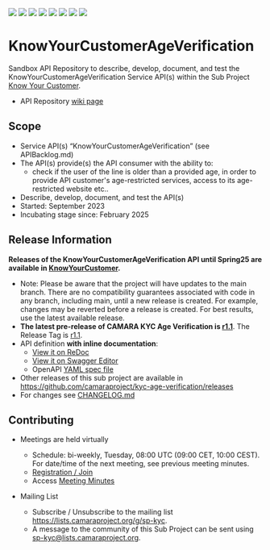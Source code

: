 <a href="https://github.com/camaraproject/KnowYourCustomerAgeVerification/commits/" title="Last Commit"><img src="https://img.shields.io/github/last-commit/camaraproject/KnowYourCustomerAgeVerification?style=plastic"></a>
<a href="https://github.com/camaraproject/KnowYourCustomerAgeVerification/issues" title="Open Issues"><img src="https://img.shields.io/github/issues/camaraproject/KnowYourCustomerAgeVerification?style=plastic"></a>
<a href="https://github.com/camaraproject/KnowYourCustomerAgeVerification/pulls" title="Open Pull Requests"><img src="https://img.shields.io/github/issues-pr/camaraproject/KnowYourCustomerAgeVerification?style=plastic"></a>
<a href="https://github.com/camaraproject/KnowYourCustomerAgeVerification/graphs/contributors" title="Contributors"><img src="https://img.shields.io/github/contributors/camaraproject/KnowYourCustomerAgeVerification?style=plastic"></a>
<a href="https://github.com/camaraproject/KnowYourCustomerAgeVerification" title="Repo Size"><img src="https://img.shields.io/github/repo-size/camaraproject/KnowYourCustomerAgeVerification?style=plastic"></a>
<a href="https://github.com/camaraproject/KnowYourCustomerAgeVerification/blob/main/LICENSE" title="License"><img src="https://img.shields.io/badge/License-Apache%202.0-green.svg?style=plastic"></a>
<a href="https://github.com/camaraproject/KnowYourCustomerAgeVerification/releases/latest" title="Latest Release"><img src="https://img.shields.io/github/release/camaraproject/KnowYourCustomerAgeVerification?style=plastic"></a>
<a href="https://github.com/camaraproject/Governance/blob/main/ProjectStructureAndRoles.md" title="Sandbox API Repository"><img src="https://img.shields.io/badge/Sandbox%20API%20Repository-yellow?style=plastic"></a>

# KnowYourCustomerAgeVerification

Sandbox API Repository to describe, develop, document, and test the KnowYourCustomerAgeVerification Service API(s) within the Sub Project [Know Your Customer](https://lf-camaraproject.atlassian.net/wiki/x/I4DGB).

* API Repository [wiki page](https://lf-camaraproject.atlassian.net/wiki/x/mYAzC)

## Scope

* Service API(s) “KnowYourCustomerAgeVerification” (see APIBacklog.md) 
* The API(s) provide(s) the API consumer with the ability to:  
  * check if the user of the line is older than a provided age, in order to provide API customer's age-restricted services, access to its age-restricted website etc..
* Describe, develop, document, and test the API(s)
* Started: September 2023
* Incubating stage since: February 2025

## Release Information

**Releases of the KnowYourCustomerAgeVerification API until Spring25 are available in [KnowYourCustomer](https://github.com/camaraproject/KnowYourCustomer).**


* Note: Please be aware that the project will have updates to the main branch. There are no compatibility guarantees associated with code in any branch, including main, until a new release is created. For example, changes may be reverted before a release is created. For best results, use the latest available release.
* **The latest pre-release of CAMARA KYC Age Verification is [r1.1](https://github.com/camaraproject/KnowYourCustomerAgeVerification/tree/r1.1)**. The Release Tag is [r1.1](https://github.com/camaraproject/KnowYourCustomerAgeVerification/releases/tag/r1.1).
* API definition **with inline documentation**:
    * [View it on ReDoc](https://redocly.github.io/redoc/?url=https://raw.githubusercontent.com/camaraproject/KnowYourCustomerAgeVerification/r1.1/code/API_definitions/kyc-age-verification.yaml&nocors)
    * [View it on Swagger Editor](https://camaraproject.github.io/swagger-ui/?url=https://raw.githubusercontent.com/camaraprojectKnowYourCustomerAgeVerification/r1.1/code/API_definitions/kyc-age-verification.yaml)
    * OpenAPI [YAML spec file](https://github.com/camaraproject/KnowYourCustomerAgeVerification/blob/r1.1/code/API_definitions/kyc-age-verification.yaml)
* Other releases of this sub project are available in https://github.com/camaraproject/kyc-age-verification/releases
* For changes see [CHANGELOG.md](https://github.com/camaraproject/KnowYourCustomerAgeVerification/blob/main/CHANGELOG.md)  

## Contributing

* Meetings are held virtually <!-- for new, independent Sandbox API repositories request a meeting link from the LF admin team or replace the information with the existing meeting information of the Sub Project -->

  * Schedule: bi-weekly, Tuesday, 08:00 UTC (09:00 CET, 10:00 CEST). For date/time of the next meeting, see previous meeting minutes.
  * [Registration / Join](https://zoom-lfx.platform.linuxfoundation.org/meeting/96235150735?password=7e3fea67-a76e-4941-8a70-392cf5545917)
  * Access [Meeting Minutes](https://lf-camaraproject.atlassian.net/wiki/spaces/CAM/pages/14551060/KnowYourCustomer+Meeting+Minutes)

* Mailing List
  * Subscribe / Unsubscribe to the mailing list <https://lists.camaraproject.org/g/sp-kyc>.
  * A message to the community of this Sub Project can be sent using <sp-kyc@lists.camaraproject.org>.
